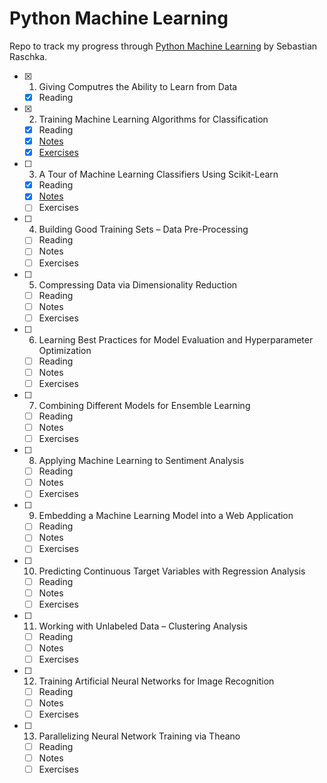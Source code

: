 # Python Machine Learning

Repo to track my progress through [Python Machine Learning](https://github.com/rasbt/python-machine-learning-book) by Sebastian Raschka.

- [X] 1. Giving Computres the Ability to Learn from Data
    - [X] Reading
- [X] 2. Training Machine Learning Algorithms for Classification
    - [X] Reading
    - [X] [Notes](./code/ch02notes.ipynb)
    - [X] [Exercises](./code/ch02exercises.ipynb)
- [ ] 3. A Tour of Machine Learning Classifiers Using Scikit-Learn
    - [X] Reading
    - [X] [Notes](./code/ch03notes.ipynb)
    - [ ] Exercises
- [ ] 4. Building Good Training Sets – Data Pre-Processing
    - [ ] Reading
    - [ ] Notes
    - [ ] Exercises
- [ ] 5. Compressing Data via Dimensionality Reduction
    - [ ] Reading
    - [ ] Notes
    - [ ] Exercises
- [ ] 6. Learning Best Practices for Model Evaluation and Hyperparameter Optimization
    - [ ] Reading
    - [ ] Notes
    - [ ] Exercises
- [ ] 7. Combining Different Models for Ensemble Learning
    - [ ] Reading
    - [ ] Notes
    - [ ] Exercises
- [ ] 8. Applying Machine Learning to Sentiment Analysis
    - [ ] Reading
    - [ ] Notes
    - [ ] Exercises
- [ ] 9. Embedding a Machine Learning Model into a Web Application
    - [ ] Reading
    - [ ] Notes
    - [ ] Exercises
- [ ] 10. Predicting Continuous Target Variables with Regression Analysis
    - [ ] Reading
    - [ ] Notes
    - [ ] Exercises
- [ ] 11. Working with Unlabeled Data – Clustering Analysis
    - [ ] Reading
    - [ ] Notes
    - [ ] Exercises
- [ ] 12. Training Artificial Neural Networks for Image Recognition
    - [ ] Reading
    - [ ] Notes
    - [ ] Exercises
- [ ] 13. Parallelizing Neural Network Training via Theano
    - [ ] Reading
    - [ ] Notes
    - [ ] Exercises
